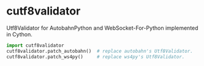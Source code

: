 cutf8validator
===============

Utf8Validator for AutobahnPython and WebSocket-For-Python implemented in Cython.

```python
import cutf8validator
cutf8validator.patch_autobahn()  # replace autobahn's Utf8Validator.
cutf8validator.patch_ws4py()     # replace ws4py's Utf8Validator.
```

